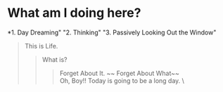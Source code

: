 # What am I doing here?
*1. Day Dreaming"
"2. Thinking"
"3. Passively Looking Out the Window"
> This is Life.
>> What is?
>>> Forget About It.
~~ Forget About What~~
\
Oh, Boy!!
Today is going to be a long day.
\
